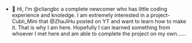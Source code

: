- 👋 Hi, I’m @cliangbc a complete newcomer who has little coding experience and knoledge. I am extremely interested in a project-Cubli_Mini that @ZhaJiHu posted on YT
and want to learn how to make it. That is why I am here. Hopefully I can learned something from whoever I met here and am able to complete the project on my own......


<!---
cliangbc/cliangbc is a ✨ special ✨ repository because its `README.md` (this file) appears on your GitHub profile.
You can click the Preview link to take a look at your changes.
--->

